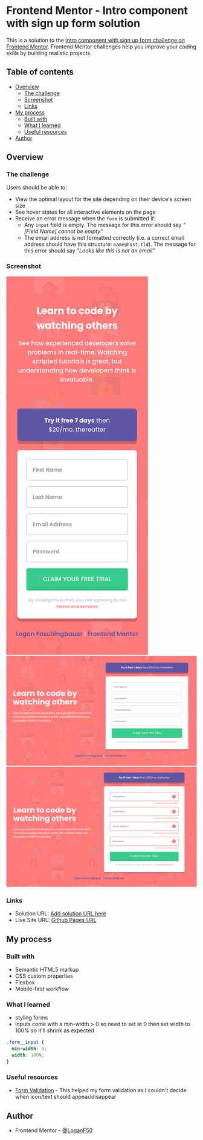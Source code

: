 # Frontend Mentor - Intro component with sign up form solution

This is a solution to the [Intro component with sign up form challenge on Frontend Mentor](https://www.frontendmentor.io/challenges/intro-component-with-signup-form-5cf91bd49edda32581d28fd1). Frontend Mentor challenges help you improve your coding skills by building realistic projects.

## Table of contents

- [Overview](#overview)
  - [The challenge](#the-challenge)
  - [Screenshot](#screenshot)
  - [Links](#links)
- [My process](#my-process)
  - [Built with](#built-with)
  - [What I learned](#what-i-learned)
  - [Useful resources](#useful-resources)
- [Author](#author)

## Overview

### The challenge

Users should be able to:

- View the optimal layout for the site depending on their device's screen size
- See hover states for all interactive elements on the page
- Receive an error message when the `form` is submitted if:
  - Any `input` field is empty. The message for this error should say _"[Field Name] cannot be empty"_
  - The email address is not formatted correctly (i.e. a correct email address should have this structure: `name@host.tld`). The message for this error should say _"Looks like this is not an email"_

### Screenshot

![](./screenshots/mobile.png)
![](./screenshots/desktop.png)
![](./screenshots/active-states.png)

### Links

- Solution URL: [Add solution URL here](https://your-solution-url.com)
- Live Site URL: [Github Pages URL](https://loganf50.github.io/sign-up-form/)

## My process

### Built with

- Semantic HTML5 markup
- CSS custom properties
- Flexbox
- Mobile-first workflow

### What I learned

- styling forms
- inputs come with a min-width > 0 so need to set at 0 then set width to 100% so it'll shrink as expected

```css
.form__input {
  min-width: 0;
  width: 100%;
}
```

### Useful resources

- [Form Validation](https://pageclip.co/blog/2018-02-20-you-should-use-html5-form-validation.html) - This helped my form validation as I couldn't decide when icon/text should appear/disappear

## Author

- Frontend Mentor - [@LoganF50](https://www.frontendmentor.io/profile/LoganF50)

